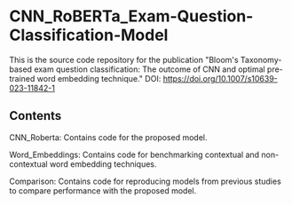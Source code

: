 # CNN_RoBERTa_Exam-Question-Classification-Model

This is the source code repository for the publication "Bloom's Taxonomy-based exam question classification: The outcome of CNN and optimal pre-trained word embedding technique."  DOI: https://doi.org/10.1007/s10639-023-11842-1

## Contents
CNN_Roberta: Contains code for the proposed model.

Word_Embeddings: Contains code for benchmarking contextual and non-contextual word embedding techniques.

Comparison: Contains code for reproducing models from previous studies to compare performance with the proposed model.
